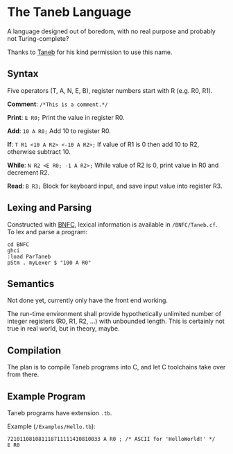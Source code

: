 # The Taneb Language

A language designed out of boredom, with no real purpose and probably not Turing-complete? 

Thanks to [Taneb](https://github.com/Taneb) for his kind permission to use this name. 

## Syntax
Five operators (T, A, N, E, B), register numbers start with R (e.g. R0, R1).

**Comment**: `/*This is a comment.*/` 

**Print**: `E R0;` Print the value in register R0.

**Add**: `10 A R0;` Add 10 to register R0.

**If**: `T R1 <10 A R2> <-10 A R2>;` If value of R1 is 0 then add 10 to R2, otherwise subtract 10.

**While**: `N R2 <E R0; -1 A R2>;` While value of R2 is 0, print value in R0 and decrement R2.

**Read**: `B R3;` Block for keyboard input, and save input value into register R3.

## Lexing and Parsing
Constructed with [BNFC](http://bnfc.digitalgrammars.com/), lexical information is available in `/BNFC/Taneb.cf`.
To lex and parse a program:

    cd BNFC
    ghci
    :load ParTaneb
    pStm . myLexer $ "100 A R0"

## Semantics
Not done yet, currently only have the front end working.

The run-time environment shall provide hypothetically unlimited number of integer registers (R0, R1, R2, ...) with unbounded length. This is certainly not true in real world, but in theory, maybe.

## Compilation
The plan is to compile Taneb programs into C, and let C toolchains take over from there.

## Example Program
Taneb programs have extension `.tb`.

Example (`/Examples/Hello.tb`):

    721011081081118711111410810033 A R0 ; /* ASCII for 'HelloWorld!' */ 
    E R0

